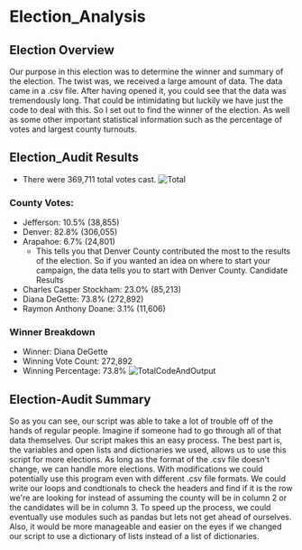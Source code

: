# Election_Analysis
## Election Overview
Our purpose in this election was to determine the winner and summary of the election. The twist was, we received a large amount of data. The data came in a .csv file. After having opened it, you could see that the data was tremendously long. That could be intimidating but luckily we have just the code to deal with this. So I set out to find the winner of the election. As well as some other important statistical information such as the percentage of votes and largest county turnouts.
## Election_Audit Results
- There were 369,711 total votes cast.
![Total](https://github.com/Aceofhearts1/Election_Analysis/blob/c81ba3e8f274033b71b06a2d03f817c2c40c8675/Resources/Total_Votes.png)
### County Votes:
- Jefferson: 10.5% (38,855)
- Denver: 82.8% (306,055)
- Arapahoe: 6.7% (24,801)
  - This tells you that Denver County contributed the most to the results of the election. So if you wanted an idea on where to start your campaign, the data tells you to start with Denver County.
Candidate Results
- Charles Casper Stockham: 23.0% (85,213)
- Diana DeGette: 73.8% (272,892)
- Raymon Anthony Doane: 3.1% (11,606)
### Winner Breakdown
- Winner: Diana DeGette
- Winning Vote Count: 272,892
- Winning Percentage: 73.8%
![TotalCodeAndOutput](https://github.com/Aceofhearts1/Election_Analysis/blob/c81ba3e8f274033b71b06a2d03f817c2c40c8675/Resources/Code_AND_Output.png)
## Election-Audit Summary
So as you can see, our script was able to take a lot of trouble off of the hands of regular people. Imagine if someone had to go through all of that data themselves. Our script makes this an easy process. The best part is, the variables and open lists and dictionaries we used, allows us to use this script for more elections. As long as the format of the .csv file doesn't change, we can handle more elections. With modifications we could potentially use this program even with different .csv file formats. We could write our loops and condtionals to check the headers and find if it is the row we're are looking for instead of assuming the county will be in column 2 or the candidates will be in column 3. To speed up the process, we could eventually use modules such as pandas but lets not get ahead of ourselves. Also, it would be more manageable and easier on the eyes if we changed our script to use a dictionary of lists instead of a list of dictionaries.

